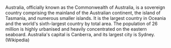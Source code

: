 Australia, officially known as the Commonwealth of Australia, is a sovereign country comprising the mainland of the Australian continent, the island of Tasmania, and numerous smaller islands. It is the largest country in Oceania and the world's sixth-largest country by total area. The population of 26 million is highly urbanised and heavily concentrated on the eastern seaboard. Australia's capital is Canberra, and its largest city is Sydney. (Wikipedia)
